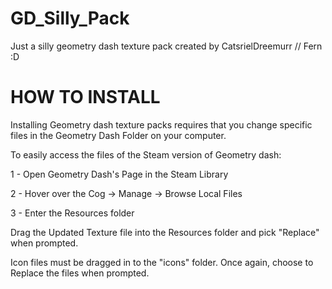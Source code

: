 # GD_Silly_Pack
Just a silly geometry dash texture pack created by CatsrielDreemurr // Fern :D

# HOW TO INSTALL
Installing Geometry dash texture packs requires that you change specific files in the Geometry Dash Folder on your computer.

To easily access the files of the Steam version of Geometry dash:

1 - Open Geometry Dash's Page in the Steam Library

2 - Hover over the Cog -> Manage -> Browse Local Files

3 - Enter the Resources folder

Drag the Updated Texture file into the Resources folder and pick "Replace" when prompted.

Icon files must be dragged in to the "icons" folder. Once again, choose to Replace the files when prompted.